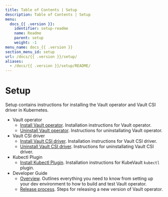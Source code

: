 ```yaml
---
title: Table of Contents | Setup
description: Table of Contents | Setup
menu:
  docs_{{ .version }}:
    identifier: setup-readme
    name: Readme
    parent: setup
    weight: -1
menu_name: docs_{{ .version }}
section_menu_id: setup
url: /docs/{{ .version }}/setup/
aliases:
  - /docs/{{ .version }}/setup/README/
---
```

# Setup

Setup contains instructions for installing the Vault operator and Vault CSI driver in Kubernetes.

- Vault operator
  - [Install Vault operator](/docs/setup/operator/install.md). Installation instructions for Vault operator.
  - [Uninstall Vault operator](/docs/setup/operator/uninstall.md). Instructions for uninstallating Vault operator.
- Vault CSI driver
  - [Install Vault CSI driver](/docs/setup/csi-driver/install.md). Installation instructions for Vault CSI driver.
  - [Uninstall Vault CSI driver](/docs/setup/csi-driver/uninstall.md). Instructions for uninstallating Vault CSI driver.
- Kubectl Plugin
  - [Install Kubectl Plugin](/docs/setup/cli/install.md). Installation instructions for KubeVault `kubectl` plugin.
- Developer Guide
  - [Overview](/docs/setup/developer-guide/overview.md). Outlines everything you need to know from setting up your dev environment to how to build and test Vault operator.
  - [Release process](/docs/setup/developer-guide/release.md). Steps for releasing a new version of Vault operator.
